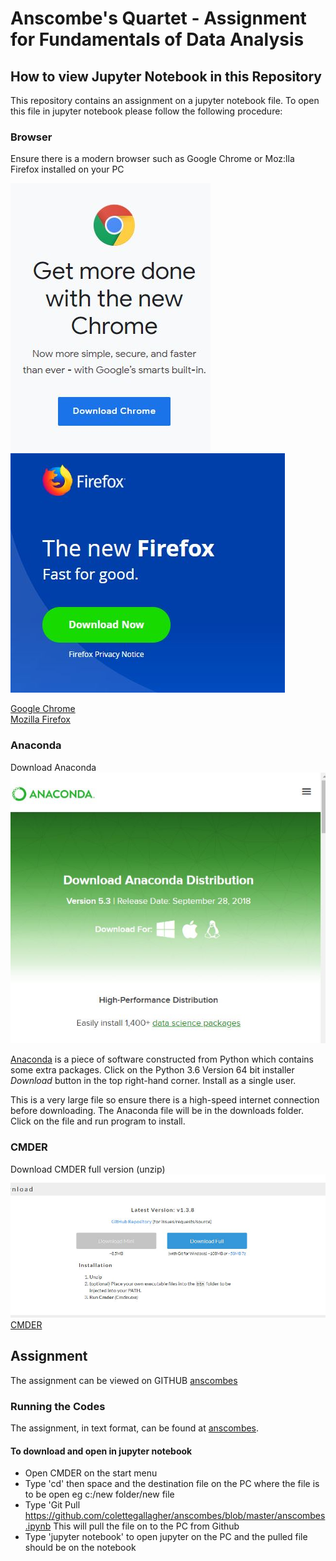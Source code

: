 # Anscombe's Quartet - Assignment for Fundamentals of Data Analysis

## How to view Jupyter Notebook in this Repository

This repository contains an assignment on a jupyter notebook file.  To open this file in jupyter notebook please follow the following procedure:

### Browser

Ensure there is a modern browser such as Google Chrome or Moz:lla Firefox installed on your PC

![Google Chrome](https://github.com/colettegallagher/anscombes/blob/master/chrome.JPG)      ![Moz:lla Firefox](https://github.com/colettegallagher/anscombes/blob/master/firefox.JPG)

[Google Chrome](https://www.google.com/chrome/?brand=CHBD&gclid=EAIaIQobChMI5-T3xezM3gIVRvlRCh2tCwnZEAAYASAAEgLANvD_BwE&gclsrc=aw.ds)<br>
[Mozilla Firefox](https://www.mozilla.org/en-US/firefox/new/)

### Anaconda

Download Anaconda ![Anaconda](https://github.com/colettegallagher/anscombes/blob/master/anaconda.JPG)

[Anaconda](https://www.anaconda.com/download/) is a piece of software constructed from Python which contains some extra packages.
Click on the Python 3.6 Version 64 bit installer *Download* button in the top right-hand corner.  Install as a single user.

This is a very large file so ensure there is a high-speed internet connection before downloading.
The Anaconda file will be in the downloads folder.  Click on the file and run program to install.

### CMDER

Download CMDER full version (unzip) ![CMDER](https://github.com/colettegallagher/anscombes/blob/master/cmder.JPG)
[CMDER](http://cmder.net/)

## Assignment

The assignment can be viewed on GITHUB [anscombes](https://github.com/colettegallagher/anscombes/blob/master/anscombes.ipynb)

### Running the Codes

The assignment, in text format, can be found at [anscombes](https://github.com/colettegallagher/anscombes/blob/master/anscombes.ipynb).  
#### To download and open in jupyter notebook

 - Open CMDER on the start menu
 - Type 'cd' then space and the destination file on the PC where the file is to be open eg c:/new folder/new file
 - Type 'Git Pull https://github.com/colettegallagher/anscombes/blob/master/anscombes.ipynb
   This will pull the file on to the PC from Github
 - Type 'jupyter notebook' to open jupyter on the PC and the pulled file should be on the notebook
 
